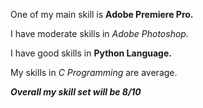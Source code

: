 One of my main skill is **Adobe Premiere Pro.**

I have moderate skills in _Adobe Photoshop._

I have good skills in __Python Language.__

My skills in _C Programming_ are average.


__*Overall my skill set will be 8/10*__
